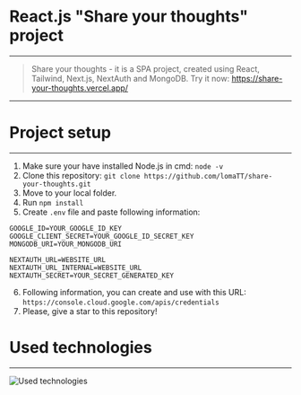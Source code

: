# React.js "Share your thoughts" project
***
> Share your thoughts - it is a SPA project, created using React, Tailwind, Next.js, NextAuth and MongoDB. Try it now: https://share-your-thoughts.vercel.app/
***
# Project setup
***
1. Make sure your have installed Node.js in cmd: `node -v`
2. Clone this repository: `git clone https://github.com/lomaTT/share-your-thoughts.git`
3. Move to your local folder.
4. Run `npm install`
5. Create `.env` file and paste following information:
```
GOOGLE_ID=YOUR_GOOGLE_ID_KEY
GOOGLE_CLIENT_SECRET=YOUR_GOOGLE_ID_SECRET_KEY
MONGODB_URI=YOUR_MONGODB_URI

NEXTAUTH_URL=WEBSITE_URL
NEXTAUTH_URL_INTERNAL=WEBSITE_URL
NEXTAUTH_SECRET=YOUR_SECRET_GENERATED_KEY
```
6. Following information, you can create and use with this URL: `https://console.cloud.google.com/apis/credentials`
7. Please, give a star to this repository!

# Used technologies
***
![Used technologies](https://skillicons.dev/icons?i=js,react,nodejs,mongo,tailwind,next)